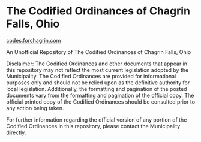 # The Codified Ordinances of Chagrin Falls, Ohio

[codes.forchagrin.com](https://codes.forchagrin.com/)

An Unofficial Repository of The Codified Ordinances of Chagrin Falls, Ohio

Disclaimer: The Codified Ordinances and other documents that appear in this
repository may not reflect the most current legislation adopted by the
Municipality. The Codified Ordinances are provided for informational purposes
only and should not be relied upon as the definitive authority for local
legislation. Additionally, the formatting and pagination of the posted documents
vary from the formatting and pagination of the official copy. The official
printed copy of the Codified Ordinances should be consulted prior to any action
being taken.

For further information regarding the official version of any portion of the
Codified Ordinances in this repository, please contact the Municipality
directly.
